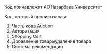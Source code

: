 Код принадлежит АО Назарбаев Университет

Код, который прописывала я: 
1. Часть кода Auction
2. Авторизация
3. Shopping Cart
4. Добавление товара\удаление товара
5. Система рекомендаций
